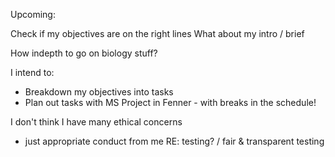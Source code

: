 
Upcoming:

Check if my objectives are on the right lines
What about my intro / brief 

How indepth to go on biology stuff?


I intend to:
- Breakdown my objectives into tasks
- Plan out tasks with MS Project in Fenner - with breaks in the schedule!

I don't think I have many ethical concerns
- just appropriate conduct from me RE: testing? / fair & transparent testing

